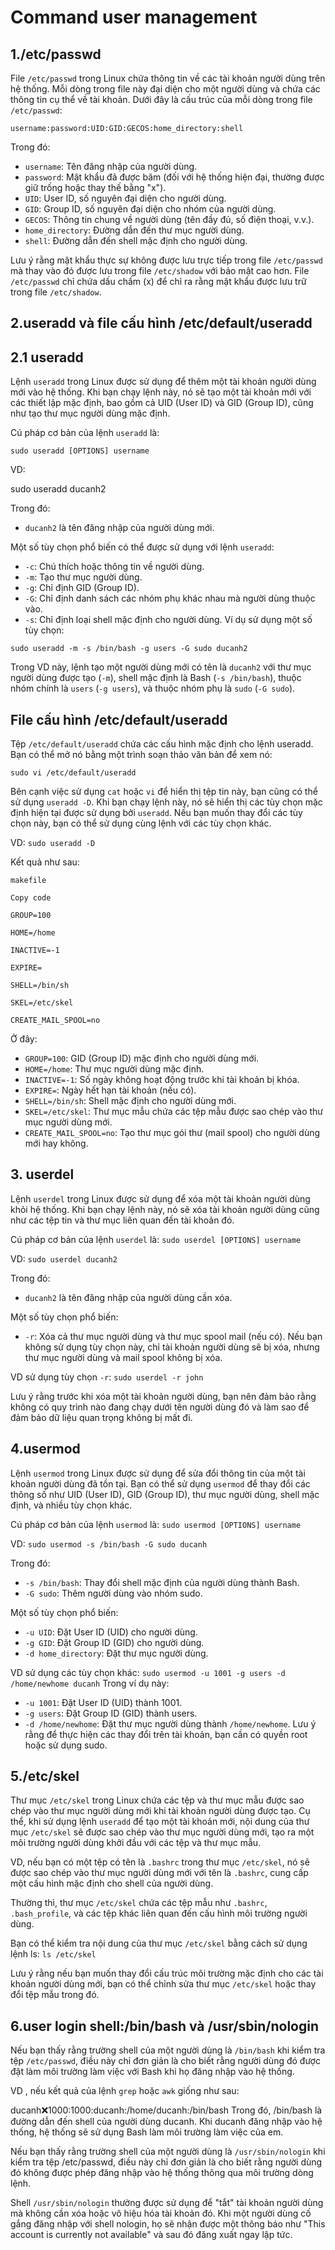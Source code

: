 # Command user management
## 1./etc/passwd
File `/etc/passwd` trong Linux chứa thông tin về các tài khoản người dùng trên hệ thống. Mỗi dòng trong file này đại diện cho một người dùng và chứa các thông tin cụ thể về tài khoản. Dưới đây là cấu trúc của mỗi dòng trong file `/etc/passwd`:

`username:password:UID:GID:GECOS:home_directory:shell`

Trong đó:

- `username`: Tên đăng nhập của người dùng.
- `password`: Mật khẩu đã được băm (đối với hệ thống hiện đại, thường được giữ trống hoặc thay thế bằng "x").
- `UID`: User ID, số nguyên đại diện cho người dùng.
- `GID`: Group ID, số nguyên đại diện cho nhóm của người dùng.
- `GECOS`: Thông tin chung về người dùng (tên đầy đủ, số điện thoại, v.v.).
- `home_directory`: Đường dẫn đến thư mục người dùng.
- `shell`: Đường dẫn đến shell mặc định cho người dùng.

Lưu ý rằng mật khẩu thực sự không được lưu trực tiếp trong file `/etc/passwd` mà thay vào đó được lưu trong file `/etc/shadow` với bảo mật cao hơn. File `/etc/passwd` chỉ chứa dấu chấm (x) để chỉ ra rằng mật khẩu được lưu trữ trong file `/etc/shadow`.

## 2.useradd và file cấu hình /etc/default/useradd
## 2.1 useradd
Lệnh `useradd` trong Linux được sử dụng để thêm một tài khoản người dùng mới vào hệ thống. Khi bạn chạy lệnh này, nó sẽ tạo một tài khoản mới với các thiết lập mặc định, bao gồm cả UID (User ID) và GID (Group ID), cũng như tạo thư mục người dùng mặc định.

Cú pháp cơ bản của lệnh `useradd` là:

`sudo useradd [OPTIONS] username`

VD:

sudo useradd ducanh2

Trong đó:

- `ducanh2` là tên đăng nhập của người dùng mới.

Một số tùy chọn phổ biến có thể được sử dụng với lệnh `useradd`:

- `-c`: Chú thích hoặc thông tin về người dùng.
- `-m`: Tạo thư mục người dùng.
- `-g`: Chỉ định GID (Group ID).
- `-G`: Chỉ định danh sách các nhóm phụ khác nhau mà người dùng thuộc vào.
- `-s`: Chỉ định loại shell mặc định cho người dùng.
Ví dụ sử dụng một số tùy chọn:

`sudo useradd -m -s /bin/bash -g users -G sudo ducanh2`

Trong VD này, lệnh tạo một người dùng mới có tên là `ducanh2` với thư mục người dùng được tạo (`-m`), shell mặc định là Bash (`-s /bin/bash`), thuộc nhóm chính là `users` (`-g users`), và thuộc nhóm phụ là `sudo` (`-G sudo`).

## File cấu hình /etc/default/useradd
Tệp `/etc/default/useradd` chứa các cấu hình mặc định cho lệnh useradd. Bạn có thể mở nó bằng một trình soạn thảo văn bản để xem nó:

`sudo vi /etc/default/useradd`

Bên cạnh việc sử dụng `cat` hoặc `vi` để hiển thị tệp tin này, bạn cũng có thể sử dụng `useradd -D`. Khi bạn chạy lệnh này, nó sẽ hiển thị các tùy chọn mặc định hiện tại được sử dụng bởi `useradd`. Nếu bạn muốn thay đổi các tùy chọn này, bạn có thể sử dụng cùng lệnh với các tùy chọn khác.

VD: `sudo useradd -D`

Kết quả như sau:

`makefile`

`Copy code`

`GROUP=100`

`HOME=/home`

`INACTIVE=-1`

`EXPIRE=`

`SHELL=/bin/sh`

`SKEL=/etc/skel`

`CREATE_MAIL_SPOOL=no`

Ở đây:

- `GROUP=100`: GID (Group ID) mặc định cho người dùng mới.
- `HOME=/home`: Thư mục người dùng mặc định.
- `INACTIVE=-1`: Số ngày không hoạt động trước khi tài khoản bị khóa.
- `EXPIRE=`: Ngày hết hạn tài khoản (nếu có).
- `SHELL=/bin/sh`: Shell mặc định cho người dùng mới.
- `SKEL=/etc/skel`: Thư mục mẫu chứa các tệp mẫu được sao chép vào thư mục người dùng mới.
- `CREATE_MAIL_SPOOL=no`: Tạo thư mục gói thư (mail spool) cho người dùng mới hay không.

## 3. userdel
Lệnh `userdel` trong Linux được sử dụng để xóa một tài khoản người dùng khỏi hệ thống. Khi bạn chạy lệnh này, nó sẽ xóa tài khoản người dùng cũng như các tệp tin và thư mục liên quan đến tài khoản đó.

Cú pháp cơ bản của lệnh `userdel` là:
`sudo userdel [OPTIONS] username`

VD: `sudo userdel ducanh2`

Trong đó:

- `ducanh2` là tên đăng nhập của người dùng cần xóa.

Một số tùy chọn phổ biến:

- `-r`: Xóa cả thư mục người dùng và thư mục spool mail (nếu có). Nếu bạn không sử dụng tùy chọn này, chỉ tài khoản người dùng sẽ bị xóa, nhưng thư mục người dùng và mail spool không bị xóa.

VD sử dụng tùy chọn `-r`:
`sudo userdel -r john`

Lưu ý rằng trước khi xóa một tài khoản người dùng, bạn nên đảm bảo rằng không có quy trình nào đang chạy dưới tên người dùng đó và làm sao để đảm bảo dữ liệu quan trọng không bị mất đi.

## 4.usermod
Lệnh `usermod` trong Linux được sử dụng để sửa đổi thông tin của một tài khoản người dùng đã tồn tại. Bạn có thể sử dụng `usermod` để thay đổi các thông số như UID (User ID), GID (Group ID), thư mục người dùng, shell mặc định, và nhiều tùy chọn khác.

Cú pháp cơ bản của lệnh `usermod` là:
`sudo usermod [OPTIONS] username`

VD:
`sudo usermod -s /bin/bash -G sudo ducanh`

Trong đó:

- `-s /bin/bash`: Thay đổi shell mặc định của người dùng thành Bash.
- `-G sudo`: Thêm người dùng vào nhóm sudo.

Một số tùy chọn phổ biến:

- `-u UID`: Đặt User ID (UID) cho người dùng.
- `-g GID`: Đặt Group ID (GID) cho người dùng.
- `-d home_directory`: Đặt thư mục người dùng.

VD sử dụng các tùy chọn khác:
`sudo usermod -u 1001 -g users -d /home/newhome ducanh`
Trong ví dụ này:

- `-u 1001`: Đặt User ID (UID) thành 1001.
- `-g users`: Đặt Group ID (GID) thành users.
- `-d /home/newhome`: Đặt thư mục người dùng thành `/home/newhome`.
Lưu ý rằng để thực hiện các thay đổi trên tài khoản, bạn cần có quyền root hoặc sử dụng sudo.

## 5./etc/skel 
Thư mục `/etc/skel` trong Linux chứa các tệp và thư mục mẫu được sao chép vào thư mục người dùng mới khi tài khoản người dùng được tạo. Cụ thể, khi sử dụng lệnh `useradd` để tạo một tài khoản mới, nội dung của thư mục `/etc/skel` sẽ được sao chép vào thư mục người dùng mới, tạo ra một môi trường người dùng khởi đầu với các tệp và thư mục mẫu.

VD, nếu bạn có một tệp có tên là `.bashrc` trong thư mục `/etc/skel`, nó sẽ được sao chép vào thư mục người dùng mới với tên là `.bashrc`, cung cấp một cấu hình mặc định cho shell của người dùng.

Thường thì, thư mục `/etc/skel` chứa các tệp mẫu như `.bashrc`, `.bash_profile`, và các tệp khác liên quan đến cấu hình môi trường người dùng.

Bạn có thể kiểm tra nội dung của thư mục `/etc/skel` bằng cách sử dụng lệnh ls:
`ls /etc/skel`

Lưu ý rằng nếu bạn muốn thay đổi cấu trúc môi trường mặc định cho các tài khoản người dùng mới, bạn có thể chỉnh sửa thư mục `/etc/skel` hoặc thay đổi tệp mẫu trong đó.

## 6.user login shell:/bin/bash và /usr/sbin/nologin
Nếu bạn thấy rằng trường shell của một người dùng là `/bin/bash` khi kiểm tra tệp `/etc/passwd`, điều này chỉ đơn giản là cho biết rằng người dùng đó được đặt làm môi trường làm việc với Bash khi họ đăng nhập vào hệ thống.

VD , nếu kết quả của lệnh `grep` hoặc `awk` giống như sau:

ducanh:x:1000:1000:ducanh:/home/ducanh:/bin/bash
Trong đó, /bin/bash là đường dẫn đến shell của người dùng ducanh. Khi ducanh đăng nhập vào hệ thống, hệ thống sẽ sử dụng Bash làm môi trường làm việc của em.

Nếu bạn thấy rằng trường shell của một người dùng là `/usr/sbin/nologin` khi kiểm tra tệp /etc/passwd, điều này chỉ đơn giản là cho biết rằng người dùng đó không được phép đăng nhập vào hệ thống thông qua môi trường dòng lệnh.

Shell `/usr/sbin/nologin` thường được sử dụng để "tắt" tài khoản người dùng mà không cần xóa hoặc vô hiệu hóa tài khoản đó. Khi một người dùng cố gắng đăng nhập với shell nologin, họ sẽ nhận được một thông báo như "This account is currently not available" và sau đó đăng xuất ngay lập tức.

